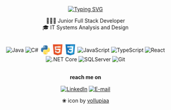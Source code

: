<div align="center">
  
  <a href="https://git.io/typing-svg"><img src="https://readme-typing-svg.demolab.com?font=Fira+Code&pause=1000&color=F7C00F&width=435&lines=hello+there!+I'm+Julia+Alexandrino!;welcome+to+my+profile+o(*%EF%BF%A3%E2%96%BD%EF%BF%A3*)%E3%83%96+" alt="Typing SVG" /></a>
  
  👩🏻‍💻 Junior Full Stack Developer
  <br>
  🎓 IT Systems Analysis and Design
</div>

  <div style="display: inline_block" align="center"><br>

  <img align="center" alt="Java" title="Java" height="30" width="30" src="https://cdn.jsdelivr.net/gh/devicons/devicon/icons/java/java-original.svg">
  <img align='center' alt='C#' title="C#" height="30" width="30" src="https://cdn.jsdelivr.net/gh/devicons/devicon/icons/csharp/csharp-original.svg">
  <img align="center" alt="Python" title="Python" height="30" width="30" src="https://raw.githubusercontent.com/devicons/devicon/master/icons/python/python-original.svg">
  <img align="center" alt="HTML" title="HTML5" height="30" width="30" src="https://raw.githubusercontent.com/devicons/devicon/master/icons/html5/html5-original.svg">
  <img align="center" alt="CSS" title="CSS3" height="30" width="30"" src="https://raw.githubusercontent.com/devicons/devicon/master/icons/css3/css3-original.svg">
  <img align="center" alt="JavaScript" title="JavaScript" height="30" width="30" src="https://cdn.jsdelivr.net/gh/devicons/devicon/icons/javascript/javascript-original.svg">
  <img align="center" alt="TypeScript" title="TypeScript" height="30" width="30" src="https://cdn.jsdelivr.net/gh/devicons/devicon/icons/typescript/typescript-original.svg">
  <img align="center" alt="React" title="React" height="30" width="30" src="https://cdn.jsdelivr.net/gh/devicons/devicon/icons/react/react-original.svg">
  <img align="center" alt=".NET Core" title=".NET Core" height="30" width="30" src="https://cdn.jsdelivr.net/gh/devicons/devicon/icons/dotnetcore/dotnetcore-original.svg"> 
  <img align="center" alt="SQLServer" title="SQLServer" height="30" width="30" src="https://img.icons8.com/?size=512&id=laYYF3dV0Iew&format=png">
  <img align="center" alt="Git" title="Git" height="30" width="30" src="https://cdn.jsdelivr.net/gh/devicons/devicon/icons/git/git-original.svg">
  </div>


<div style="display: inline_block" align="center">
<br>
    
  <b>reach me on</b> 
  
  <a href="https://www.linkedin.com/in/juliaalexandrino/" target="_blank"><img align="center" alt="LinkedIn" title="LinkedIn" height="27" width="27" src="https://cdn-icons-png.flaticon.com/512/3991/3991775.png"></a>
  <a href="mailto:juliasalexandrino@hotmail.com" target="_blank"><img align="center" alt="E-mail" title="E-mail" height="27" width="27" src="https://cdn-icons-png.flaticon.com/512/732/732223.png"></a>
</div>

<div align="center"> ❀ icon by <a href="https://x.com/vollupiaa" target="_blank">vollupiaa</a></div>
